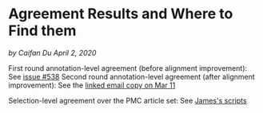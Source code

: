 # Agreement Results and Where to Find them
_by Caifan Du_
_April 2, 2020_

First round annotation-level agreement (before alignment improvement): See [issue #538](https://github.com/howisonlab/softcite-dataset/issues/538) 
Second round annotation-level agreement (after alignment improvement): See the [linked email copy on Mar 11]()

Selection-level agreement over the PMC article set: See [James's scripts](https://github.com/howisonlab/softcite-dataset/blob/master/code/locateFullQuotesInPDF.Rmd)

